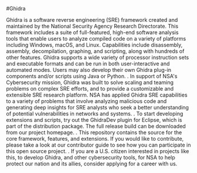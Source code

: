 #Ghidra

Ghidra is a software reverse engineering (SRE) framework created and maintained by the National Security Agency Research Directorate. This framework includes a suite of full-featured, high-end software analysis tools that enable users to analyze compiled code on a variety of platforms including Windows, macOS, and Linux. Capabilities include disassembly, assembly, decompilation, graphing, and scripting, along with hundreds of other features. Ghidra supports a wide variety of processor instruction sets and executable formats and can be run in both user-interactive and automated modes. Users may also develop their own Ghidra plug-in components and/or scripts using Java or Python.
 .
 In support of NSA's Cybersecurity mission, Ghidra was built to solve scaling and teaming problems on complex SRE efforts, and to provide a customizable and extensible SRE research platform. NSA has applied Ghidra SRE capabilities to a variety of problems that involve analyzing malicious code and generating deep insights for SRE analysts who seek a better understanding of potential vulnerabilities in networks and systems.
 .
 To start developing extensions and scripts, try out the GhidraDev plugin for Eclipse, which is part of the distribution package. The full release build can be downloaded from our project homepage.
 .
 This repository contains the source for the core framework, features, and extensions. If you would like to contribute, please take a look at our contributor guide to see how you can participate in this open source project.
 .
 If you are a U.S. citizen interested in projects like this, to develop Ghidra, and other cybersecurity tools, for NSA to help protect our nation and its allies, consider applying for a career with us.
